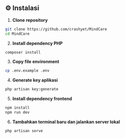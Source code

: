 ## ⚙️ Instalasi

1. **Clone repository**
  ```bash
git clone https://github.com/crashyet/MindCare
cd MindCare
  ```
2. **Install dependency PHP**
  ```bash
composer install
  ```
3. **Copy file environment**
  ```bash
cp .env.example .env
  ```
4. **Generate key aplikasi**
  ```bash
php artisan key:generate
  ```
5. **Install dependency frontend**
  ```bash
npm install
npm run dev
  ```
6. **Tambahkan terminal baru dan jalankan server lokal**
  ```bash
php artisan serve
  ```
